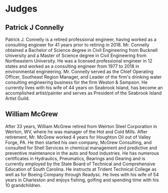 # Judges

## Patrick J Connelly
Patrick J. Connelly is a retired professional engineer, having worked as a consulting engineer for 41 years prior to retiring in 2018.  Mr. Connelly obtained a Bachelor of Science degree in Civil Engineering from Bucknell University and a Master of Science degree in Civil Engineering from Northeastern University.  He was a licensed professional engineer in 12 states and worked as a consulting engineer from 1977 to 2018 in environmental engineering.  Mr. Connelly served as the Chief Operating Officer, Southeast Region Manager, and Leader of the firm's drinking water consulting engineering business for the firm Weston & Sampson.  He currently lives with his wife of 44 years on Seabrook Island, has become an accomplished artist/painter and serves as President of the Seabrook Island Artist Guild.

## William McGrew
After 33 years, William McGrew retired from Weirton Steel Corporation in Weirton, WV, where he was manager of the Hot and Cold Mills. After retirement, Mr. McGrew worked 4 years for Houghton Oil out of Valley Forge, PA. He then started his own company, McGrew Consulting, and consulted for Shell Services in chemical management and predictive and preventive maintenance in the auto and food industries. He has numerous certificates in Hydraulics, Pneumatics, Bearings and Gearing and is currently employed by the State Board of Technical and Comprehensive Education of South Carolina. He instructs at Trident Technical College as well as for Boeing Company through Readysc. He lives with his wife of 54 years in Charleston and enjoys fishing, golfing and spending time with his 10 grandchildren.